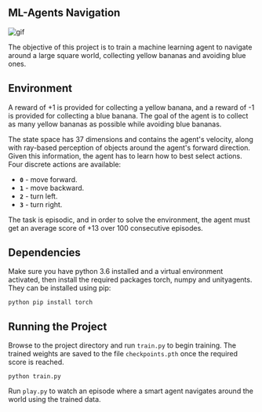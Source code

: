 ## ML-Agents Navigation
![gif](https://user-images.githubusercontent.com/10624937/42135619-d90f2f28-7d12-11e8-8823-82b970a54d7e.gif)

The objective of this project is to train a machine learning agent to navigate around a large square world, collecting yellow bananas and avoiding blue ones.

## Environment
A reward of +1 is provided for collecting a yellow banana, and a reward of -1 is provided for collecting a blue banana. The goal of the agent is to collect as many yellow bananas as possible while avoiding blue bananas.

The state space has 37 dimensions and contains the agent's velocity, along with ray-based perception of objects around the agent's forward direction. Given this information, the agent has to learn how to best select actions. Four discrete actions are available:
- **`0`** - move forward.
- **`1`** - move backward.
- **`2`** - turn left.
- **`3`** - turn right.

The task is episodic, and in order to solve the environment, the agent must get an average score of +13 over 100 consecutive episodes.

## Dependencies
Make sure you have python 3.6 installed and a virtual environment activated, then install the required packages torch, numpy and unityagents. They can be installed using pip:
```
python pip install torch 
```

## Running the Project
Browse to the project directory and run `train.py` to begin training. The trained weights are saved to the file `checkpoints.pth` once the required score is reached.

```
python train.py
```
Run `play.py` to watch an episode where a smart agent navigates around the world using the trained data.